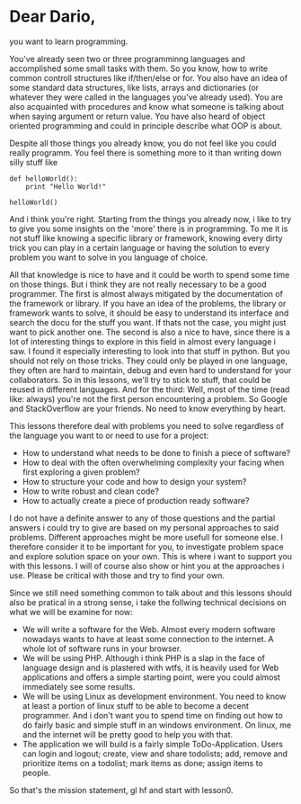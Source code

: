 Dear Dario,
===========

you want to learn programming.

You've already seen two or three programminng languages and accomplished 
some small tasks with them. So you know, how to write common controll 
structures like if/then/else or for. You also have an idea of some standard 
data structures, like lists, arrays and dictionaries (or whatever they were 
called in the languages you've already used). You are also acquainted with 
procedures and know what someone is talking about when saying argument or 
return value. You have also heard of object oriented programming and could 
in principle describe what OOP is about. 

Despite all those things you already know, you do not feel like you could 
really programm. You feel there is something more to it than writing down
silly stuff like

```
def helloWorld():
    print "Hello World!"

helloWorld() 
```

And i think you're right. Starting from the things you already now, i like
to try to give you some insights on the 'more' there is in programming. To
me it is not stuff like knowing a specific library or framework, knowing 
every dirty trick you can play in a certain language or having the solution
to every problem you want to solve in you language of choice. 

All that knowledge is nice to have and it could be worth to spend some time 
on those things. But i think they are not really necessary to be a good 
programmer.
The first is almost always mitigated by the documentation of the framework
or library. If you have an idea of the problems, the library or framework
wants to solve, it should be easy to understand its interface and search the
docu for the stuff you want. If thats not the case, you might just want to
pick another one.
The second is also a nice to have, since there is a lot of interesting things
to explore in this field in almost every language i saw. I found it especially
interesting to look into that stuff in python. But you should not rely on 
those tricks. They could only be played in one language, they often are hard
to maintain, debug and even hard to understand for your collaborators. So in 
this lessons, we'll try to stick to stuff, that could be reused in different
languages.
And for the third: Well, most of the time (read like: always) you're not the 
first person encountering a problem. So Google and StackOverflow are your
friends. No need to know everything by heart.   

This lessons therefore deal with problems you need to solve regardless of the
language you want to or need to use for a project:

* How to understand what needs to be done to finish a piece of software?
* How to deal with the often overwhelming complexity your facing when 
  first exploring a given problem?
* How to structure your code and how to design your system?
* How to write robust and clean code?
* How to actually create a piece of production ready software?

I do not have a definite answer to any of those questions and the partial 
answers i could try to give are based on my personal approaches to said problems. 
Different approaches might be more usefull for someone else.
I therefore consider it to be important for you, to investigate problem space 
and explore solution space on your own. This is where i want to support you with 
this lessons. I will of course also show or hint you at the approaches i use.
Please be critical with those and try to find your own.

Since we still need something common to talk about and this lessons should also
be pratical in a strong sense, i take the follwing technical decisions on what 
we will be examine for now:

* We will write a software for the Web. Almost every modern software nowadays
  wants to have at least some connection to the internet. A whole lot of software
  runs in your browser. 
* We will be using PHP. Although i think PHP is a slap in the face of language
  design and is plastered with wtfs, it is heavily used for Web applications and 
  offers a simple starting point, were you could almost immediately see some 
  results.
* We will be using Linux as development environment. You need to know at least
  a portion of linux stuff to be able to become a decent programmer. And i don't
  want you to spend time on finding out how to do fairly basic and simple stuff
  in an windows environment. On linux, me and the internet will be pretty good
  to help you with that.
* The application we will build is a fairly simple ToDo-Application. Users can
  login and logout; create, view and share todolists; add, remove and prioritize 
  items on a todolist; mark items as done; assign items to people.

So that's the mission statement, gl hf and start with lesson0.
